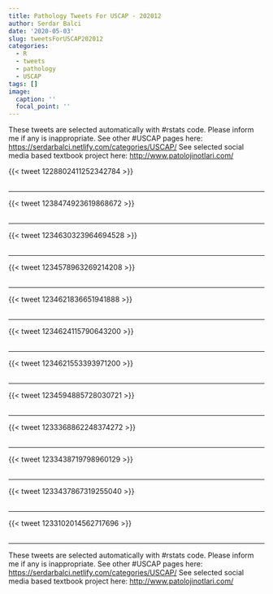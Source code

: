 ```yaml
---
title: Pathology Tweets For USCAP - 202012
author: Serdar Balci
date: '2020-05-03'
slug: tweetsForUSCAP202012
categories:
  - R
  - tweets
  - pathology
  - USCAP
tags: []
image:
  caption: ''
  focal_point: ''
---
```



These tweets are selected automatically with #rstats code. Please inform me if any is inappropriate.
See other #USCAP pages here: https://serdarbalci.netlify.com/categories/USCAP/ 
See selected social media based textbook project here: http://www.patolojinotlari.com/

{{< tweet 1228802411252342784 >}}
<br>
<br>
<hr>
{{< tweet 1238474923619868672 >}}
<br>
<br>
<hr>
{{< tweet 1234630323964694528 >}}
<br>
<br>
<hr>
{{< tweet 1234578963269214208 >}}
<br>
<br>
<hr>
{{< tweet 1234621836651941888 >}}
<br>
<br>
<hr>
{{< tweet 1234624115790643200 >}}
<br>
<br>
<hr>
{{< tweet 1234621553393971200 >}}
<br>
<br>
<hr>
{{< tweet 1234594885728030721 >}}
<br>
<br>
<hr>
{{< tweet 1233368862248374272 >}}
<br>
<br>
<hr>
{{< tweet 1233438719798960129 >}}
<br>
<br>
<hr>
{{< tweet 1233437867319255040 >}}
<br>
<br>
<hr>
{{< tweet 1233102014562717696 >}}
<br>
<br>
<hr>


These tweets are selected automatically with #rstats code. Please inform me if any is inappropriate.
See other #USCAP pages here: https://serdarbalci.netlify.com/categories/USCAP/ 
See selected social media based textbook project here: http://www.patolojinotlari.com/
